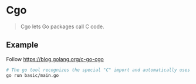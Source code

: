 # Cgo

> Cgo lets Go packages call C code.

## Example

Follow https://blog.golang.org/c-go-cgo

```sh
# The go tool recognizes the special "C" import and automatically uses cgo for those files.
go run basic/main.go
```
